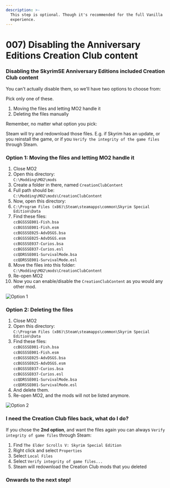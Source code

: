 ```yaml
---
description: >-
  This step is optional. Though it's recommended for the full Vanilla
  experience.
---
```


# 007) Disabling the Anniversary Editions Creation Club content

### Disabling the SkyrimSE Anniversary Editions included Creation Club content

You can't actually disable them, so we'll have two options to choose from:

Pick only one of these.

1. Moving the files and letting MO2 handle it
2. Deleting the files manually

Remember, no matter what option you pick:

Steam will try and redownload those files. E.g. if Skyrim has an update, or you reinstall the game, or if you `Verify the integrity of the game files` through Steam.

### Option 1: Moving the files and letting MO2 handle it

1. Close MO2
2. Open this directory:\
   `C:\Modding\MO2\mods`
3. Create a folder in there, named `CreationClubContent`
4. Full path should be:\
   `C:\Modding\MO2\mods\CreationClubContent`
5. Now, open this directory:
6. `C:\Program Files (x86)\Steam\steamapps\common\Skyrim Special Edition\Data`
7. Find these files:\
   `ccBGSSSE001-Fish.bsa`\
   `ccBGSSSE001-Fish.esm`\
   `ccBGSSSE025-AdvDSGS.bsa`\
   `ccBGSSSE025-AdvDSGS.esm`\
   `ccBGSSSE037-Curios.bsa`\
   `ccBGSSSE037-Curios.esl`\
   `ccQDRSSE001-SurvivalMode.bsa`\
   `ccQDRSSE001-SurvivalMode.esl`
8. Move the files into this folder:\
   `C:\Modding\MO2\mods\CreationClubContent`
9. Re-open MO2
10. Now you can enable/disable the `CreationClubContent` as you would any other mod.

![Option 1](https://shx.is/5BsA4biJa.gif)



### Option 2: Deleting the files

1. Close MO2
2. Open this directory:\
   `C:\Program Files (x86)\Steam\steamapps\common\Skyrim Special Edition\Data`
3. Find these files:\
   `ccBGSSSE001-Fish.bsa`\
   `ccBGSSSE001-Fish.esm`\
   `ccBGSSSE025-AdvDSGS.bsa`\
   `ccBGSSSE025-AdvDSGS.esm`\
   `ccBGSSSE037-Curios.bsa`\
   `ccBGSSSE037-Curios.esl`\
   `ccQDRSSE001-SurvivalMode.bsa`\
   `ccQDRSSE001-SurvivalMode.esl`
4. And delete them.
5. Re-open MO2, and the mods will not be listed anymore.

![Option 2](https://shx.is/5BsA\_LBe2.gif)



### I need the Creation Club files back, what do I do?

If you chose the **2nd option**, and want the files again you can always `Verify integrity of game files` through Steam:

1. Find `The Elder Scrolls V: Skyrim Special Edition`
2. Right click and select `Properties`
3. Select `Local Files`
4. Select `Verify integrity of game files...`
5. Steam will redownload the Creation Club mods that you deleted



### Onwards to the next step!
